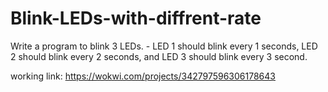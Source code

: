 # Blink-LEDs-with-diffrent-rate
Write a program to blink 3 LEDs. - LED 1 should blink every 1 seconds, LED 2 should blink every 2 seconds, and LED 3 should blink every 3 second.

working link: https://wokwi.com/projects/342797596306178643
